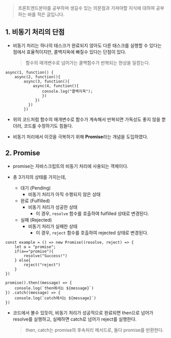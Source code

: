 > 프론트엔드분야를 공부하며 생길수 있는 의문점과 가져야할 지식에 대하여 공부하는 바를 적은 글입니다.

## 1. 비동기 처리의 단점

- 비동기 처리는 하나의 태스크가 완료되지 않아도 다른 태스크를 실행할 수 있다는 점에서 효율적이지만, 콜백지옥에 빠질수 있다는 단점이 있다.
  > 함수의 매개변수로 넘어가는 콜백함수가 반복되는 현상을 일컫는다.

```
async(1, function() {
	async(2, function(){
		async(3, function(){
        	async(4, function(){
            	console.log("콜백지옥");
                })
             })
          })
        })
```

- 위의 코드처럼 함수의 매개변수로 함수가 계속해서 반복되면 가독성도 좋지 않을 뿐더러, 코드를 수정하기도 힘들다.

- 비동기 처리에서 이것을 극복하기 위해 **Promise**라는 개념을 도입하였다.

## 2. Promise

- promise는 자바스크립트의 비동기 처리에 사용되는 객체이다.

- 총 3가지의 상태를 가지는데,
  - 대기 (Pending)
    - 비동기 처리가 아직 수행되지 않은 상태
  - 완료 (Fulfilled)
    - 비동기 처리가 성공한 상태
      - 이 경우, `resolve` 함수를 호출하여 fulfilled 상태로 변경된다.
  - 실패 (Rejected)
    - 비동기 처리가 실패한 상태
      - 이 경우, `reject` 함수를 호출하여 rejected 상태로 변경된다.

```
const example = () => new Promise((resolve, reject) => {
	let a = "promise";
    if(a=="promise"){
    	resolve("Success!")
    } else{
	    reject("reject")
    }
})

promise().then((message) => {
	console.log(`then에서는 ${message}`)
}) .catch((message) => {
	console.log(`catch에서는 ${message}`)
})
```

- 코드에서 볼수 있듯이, 비동기 처리가 성공적으로 완료되면 then으로 넘어가 resolve를 실행하고, 실패하면 catch로 넘어가 reject를 실행한다.
  > then, catch는 promise의 후속처리 메서드로, 둘다 promise를 반환한다.

